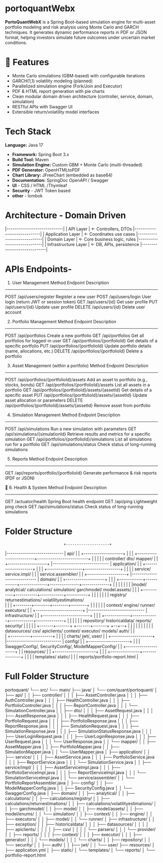 # portoquantWebx
**PortoQuantWebX** is a Spring Boot–based simulation engine for multi-asset portfolio modeling and risk analysis using Monte Carlo and GARCH techniques. It generates dynamic performance reports in PDF or JSON format, helping investors simulate future outcomes under uncertain market conditions.


# 🚀 Features

-  Monte Carlo simulations (GBM-based) with configurable iterations
-  GARCH(1,1) volatility modeling (planned)
-  Parallelized simulation engine (Fork/Join and Executor)
-  PDF & HTML report generation with pie charts
-  Clean modular domain driven architecture (controller, service, domain, simulation)
-  RESTful APIs with Swagger UI
-  Extensible return/volatility model interfaces



# Tech Stack

 **Language:** Java 17
- **Framework:** Spring Boot 3.x
- **Build Tool:** Maven 
- **Simulation Engine:** Custom GBM + Monte Carlo (multi-threaded)
- **PDF Generator:** OpenHTMLtoPDF
- **Chart Library:** JFreeChart (embedded as base64)
- **Documentation:** SpringDoc OpenAPI / Swagger
- **UI** - CSS / HTML /Thymleaf 
- **Security** - JWT Token based
- **other** - lombok


# Architecture - Domain Driven

|-----------------------------|
|         API Layer    		          | ← Controllers, DTOs
|-----------------------------|
|     Application Layer       	  | ← Coordinates use cases
|-----------------------------|
|       Domain Layer                   | ← Core business logic, rules
|-----------------------------|
|     Infrastructure Layer           | ← DB, APIs, persistence
|-----------------------------|


# APIs Endpoints-

1. User Management
Method   Endpoint                                                   Description
------   --------------------------------------------------         -----------------------------------------------
POST     /api/users/register                                        Register a new user
POST     /api/users/login                                           User login (return JWT or session token)
GET      /api/users/{id}                                            Get user profile
PUT      /api/users/{id}                                            Update user profile
DELETE   /api/users/{id}                                            Delete user account
  
2. Portfolio Management
Method   Endpoint                                                    Description
------   ---------------------------------------------------         -----------------------------------------------
POST     /api/portfolios                                             Create a new portfolio
GET      /api/portfolios                                             Get all portfolios for logged-in user
GET      /api/portfolios/{portfolioId}                               Get details of a specific portfolio
PUT      /api/portfolios/{portfolioId}                               Update portfolio details (name, allocations, etc.)
DELETE   /api/portfolios/{portfolioId}                               Delete a portfolio

3. Asset Management (within a portfolio)
Method   Endpoint                                                    Description
------   ----------------------------------------------------        ------------------------------------------------
POST     /api/portfolios/{portfolioId}/assets                        Add an asset to portfolio (e.g., stocks, bonds)
GET      /api/portfolios/{portfolioId}/assets                        List all assets in a portfolio
GET      /api/portfolios/{portfolioId}/assets/{assetId}              Get details of a specific asset
PUT      /api/portfolios/{portfolioId}/assets/{assetId}              Update asset allocation or parameters
DELETE   /api/portfolios/{portfolioId}/assets/{assetId}              Remove asset from portfolio

4. Simulation Management
Method   Endpoint                                                    Description
------   ------------------------------------------------------      -----------------------------------------------
POST     /api/simulations                                            Run a new simulation with parameters
GET      /api/simulations/{simulationId}                             Retrieve results and metrics for a specific simulation
GET      /api/portfolios/{portfolioId}/simulations                   List all simulations run for a portfolio
GET      /api/simulations/status                                     Check status of long-running simulations

5. Reports
Method   Endpoint                                                    Description
------   ------------------------------------------------            -----------------------------------------------
GET      /api/reports/portfolio/{portfolioId}                        Generate performance & risk reports (PDF or JSON)

📘 6. Health & System
Method   Endpoint                                                    Description
------   ------------------------------------------------            -----------------------------------------------
GET      /actuator/health                                            Spring Boot health endpoint
GET      /api/ping                                                   Lightweight ping check
GET      /api/simulations/status                                     Check status of long-running simulations


# Folder Structure

                               +--------------------+
|----------------------------- |      api/          |
|                              +--------------------+
|                                      |
|            +-------------------------+--------------------------+
|            |                         |                          |
|       controller/                dto/                     mapper/
|
|                              +--------------------+
|----------------------------- |  application/      |
|                              +--------------------+
|                                      |
|                  +------------------+------------------+
|                  |                                     |
|             service/                          service.impl/
|                                                  |
|                                          service.assembler/
|
|                              +--------------------+
|----------------------------- |     domain/        |
|                              +--------------------+
|                                      |
|   +------------+------------+--------------+---------------+--------------+
|   |            |            |              |               |              |
|model/     analytical/   calculations/   simulation/   garchmodel/   model.assets/
|                                     | 
|             +-----------+-----------+------------+-----------+
|             |           |           |            |           |
|         registry/  returnestimations/  volatilityestimations/  
|                                              |
|                            +--------+--------+--------+--------+
|                            |        |        |        |
|                        context/  engine/  runner/  executors/
|
|                              +------------------------+
|----------------------------- |  infrastructure/       |
|                              +------------------------+
|                                      |
|         +-------------+-------------+------------+--------------+
|         |             |                          |              |
|    repository/   historicaldata/             reports/       security/
|                     |                          |               |
|             +-------+-------+          +-------+-------+    +--+--+
|             |       |       |          |       |       |    |     |
|       datasources/ csv/ apiclients/ context/ executor/ models/  auth/
|                                                               |  
|                                                   +----------+----------+
|                                                    |                     |
|                                                charts/               jwt/, user/
|
|                              +---------------------+
|----------------------------  |     config/         |
|                              +---------------------+
|                                      |
|                    SwaggerConfig/, SecurityConfig/, ModelMapperConfig/
|
|                               +---------------------+
|                               |    resources/       |
|                               +---------------------+
|                                       |
|                       +---------------+---------------+
|                       |                               |
|                 templates/                        static/
|                       |
|            reports/portfolio-report.html
|


# Full Folder Structure

portoquant/
└── src/
    └── main/
        ├── java/
        │   └── com/quant/portoquant/
        │       ├── api/
        │       │   ├── controller/
        │       │   │   ├── AssetController.java
        │       │   │   ├── AuthController.java
        │       │   │   ├── HealthController.java
        │       │   │   ├── PortfolioController.java
        │       │   │   ├── ReportController.java
        │       │   │   └── SimulationController.java
        │       │   ├── dto/
        │       │   │   ├── AssetRequest.java
        │       │   │   ├── AssetResponse.java
        │       │   │   ├── HealthRequest.java
        │       │   │   ├── PortfolioRequest.java
        │       │   │   ├── PortfolioResponse.java
        │       │   │   ├── ReportResponse.java
        │       │   │   ├── SimulationRequest.java
        │       │   │   ├── SimulationResponse.java
        │       │   │   ├── SimulationStatusResponse.java
        │       │   │   ├── UserLoginRequest.java
        │       │   │   ├── UserLoginResponse.java
        │       │   │   ├── UserRequest.java
        │       │   │   └── UserResponse.java
        │       │   └── mapper/
        │       │       ├── AssetMapper.java
        │       │       ├── PortfolioMapper.java
        │       │       ├── SimulationMapper.java
        │       │       └── UserMapper.java
        │       ├── application/
        │       │   ├── service/
        │       │   │   ├── AssetService.java
        │       │   │   ├── PortfolioService.java
        │       │   │   ├── ReportService.java
        │       │   │   └── SimulationService.java
        │       │   ├── service/impl/
        │       │   │   ├── AssetServiceImpl.java
        │       │   │   ├── PortfolioServiceImpl.java
        │       │   │   ├── ReportServiceImpl.java
        │       │   │   └── SimulationServiceImpl.java
        │       │   └── service/assembler/
        │       │       └── PortfolioReportAssembler.java
        │       ├── config/
        │       │   ├── ModelMapperConfig.java
        │       │   ├── SecurityConfig.java
        │       │   └── SwaggerConfig.java
        │       ├── domain/
        │       │   ├── analytical/
        │       │   ├── calculations/
        │       │   ├── calculations/registry/
        │       │   ├── calculations/returnestimations/
        │       │   ├── calculations/volatilityestimations/
        │       │   ├── garchmodel/
        │       │   ├── model/
        │       │   ├── model/assets/
        │       │   ├── model/enums/
        │       │   └── simulation/
        │       │       ├── context/
        │       │       ├── engine/
        │       │       ├── executors/
        │       │       ├── model/
        │       │       └── runner/
        │       ├── infrastructure/
        │       │   ├── exception/
        │       │   ├── historicaldata/
        │       │   │   ├── datasources/
        │       │   │   │   ├── apiclients/
        │       │   │   │   ├── csv/
        │       │   │   │   └── parsers/
        │       │   │   └── provider/
        │       │   ├── reports/
        │       │   │   ├── context/
        │       │   │   ├── executor/
        │       │   │   ├── generator/
        │       │   │   └── models/
        │       │   │       └── charts/
        │       │   ├── repository/
        │       │   └── security/
        │       │       ├── auth/
        │       │       ├── jwt/
        │       │       └── user/
        ├── resources/
        │   ├── application.yml
        │   ├── static/
        │   └── templates/
        │       └── reports/
        │           └── portfolio-report.html

